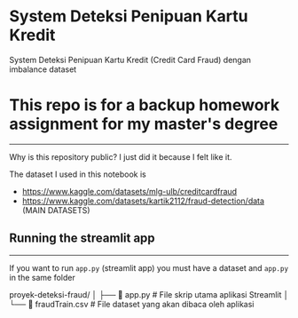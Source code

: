 # System Deteksi Penipuan Kartu Kredit
System Deteksi Penipuan Kartu Kredit (Credit Card Fraud) dengan imbalance dataset

# This repo is for a backup homework assignment for my master's degree 
---

Why is this repository public? I just did it because I felt like it.


The dataset I used in this notebook is 

- https://www.kaggle.com/datasets/mlg-ulb/creditcardfraud
- https://www.kaggle.com/datasets/kartik2112/fraud-detection/data (MAIN DATASETS)


## Running the streamlit app 
---
If you want to run `app.py` (streamlit app) you must have a dataset and `app.py` in the same folder 

proyek-deteksi-fraud/
 │
 ├── 📄 app.py # File skrip utama aplikasi Streamlit
 │
 └── 📄 fraudTrain.csv # File dataset yang akan dibaca oleh aplikasi
